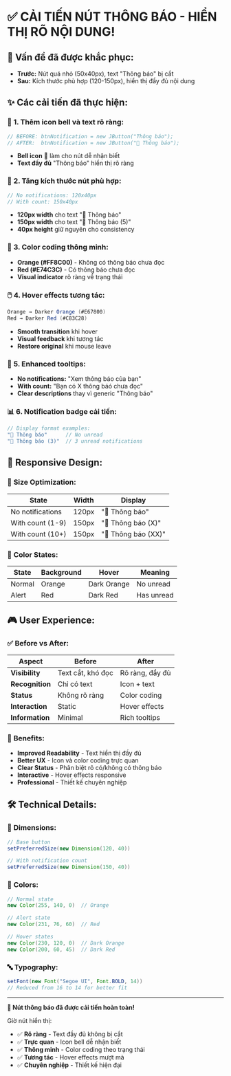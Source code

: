 # ✅ CẢI TIẾN NÚT THÔNG BÁO - HIỂN THỊ RÕ NỘI DUNG!

## 🔧 **Vấn đề đã được khắc phục:**
- **Trước:** Nút quá nhỏ (50x40px), text "Thông báo" bị cắt
- **Sau:** Kích thước phù hợp (120-150px), hiển thị đầy đủ nội dung

## ✨ **Các cải tiến đã thực hiện:**

### 🔔 **1. Thêm icon bell và text rõ ràng:**
```java
// BEFORE: btnNotification = new JButton("Thông báo");
// AFTER:  btnNotification = new JButton("🔔 Thông báo");
```
- **Bell icon** 🔔 làm cho nút dễ nhận biết
- **Text đầy đủ** "Thông báo" hiển thị rõ ràng

### 📏 **2. Tăng kích thước nút phù hợp:**
```java
// No notifications: 120x40px
// With count: 150x40px
```
- **120px width** cho text "🔔 Thông báo"
- **150px width** cho text "🔔 Thông báo (5)"
- **40px height** giữ nguyên cho consistency

### 🎨 **3. Color coding thông minh:**
- **Orange (#FF8C00)** - Không có thông báo chưa đọc
- **Red (#E74C3C)** - Có thông báo chưa đọc
- **Visual indicator** rõ ràng về trạng thái

### 🖱️ **4. Hover effects tương tác:**
```java
Orange → Darker Orange (#E67800)
Red → Darker Red (#C83C28) 
```
- **Smooth transition** khi hover
- **Visual feedback** khi tương tác
- **Restore original** khi mouse leave

### 💬 **5. Enhanced tooltips:**
- **No notifications:** "Xem thông báo của bạn"
- **With count:** "Bạn có X thông báó chưa đọc"
- **Clear descriptions** thay vì generic "Thông báo"

### 📊 **6. Notification badge cải tiến:**
```java
// Display format examples:
"🔔 Thông báo"      // No unread
"🔔 Thông báo (3)"  // 3 unread notifications
```

## 📱 **Responsive Design:**

### 🎯 **Size Optimization:**
| State | Width | Display |
|-------|--------|---------|
| No notifications | 120px | "🔔 Thông báo" |
| With count (1-9) | 150px | "🔔 Thông báo (X)" |
| With count (10+) | 150px | "🔔 Thông báo (XX)" |

### 🎨 **Color States:**
| State | Background | Hover | Meaning |
|-------|------------|-------|---------|
| Normal | Orange | Dark Orange | No unread |
| Alert | Red | Dark Red | Has unread |

## 🎮 **User Experience:**

### ✅ **Before vs After:**
| Aspect | Before | After |
|--------|--------|-------|
| **Visibility** | Text cắt, khó đọc | Rõ ràng, đầy đủ |
| **Recognition** | Chỉ có text | Icon + text |
| **Status** | Không rõ ràng | Color coding |
| **Interaction** | Static | Hover effects |
| **Information** | Minimal | Rich tooltips |

### 🎯 **Benefits:**
- **Improved Readability** - Text hiển thị đầy đủ
- **Better UX** - Icon và color coding trực quan
- **Clear Status** - Phân biệt rõ có/không có thông báo
- **Interactive** - Hover effects responsive
- **Professional** - Thiết kế chuyên nghiệp

## 🛠️ **Technical Details:**

### 📐 **Dimensions:**
```java
// Base button
setPreferredSize(new Dimension(120, 40))

// With notification count  
setPreferredSize(new Dimension(150, 40))
```

### 🎨 **Colors:**
```java
// Normal state
new Color(255, 140, 0)  // Orange

// Alert state
new Color(231, 76, 60)  // Red

// Hover states
new Color(230, 120, 0)  // Dark Orange
new Color(200, 60, 45)  // Dark Red
```

### 🔤 **Typography:**
```java
setFont(new Font("Segoe UI", Font.BOLD, 14))
// Reduced from 16 to 14 for better fit
```

---
**🎊 Nút thông báo đã được cải tiến hoàn toàn!**

Giờ nút hiển thị:
- ✅ **Rõ ràng** - Text đầy đủ không bị cắt
- ✅ **Trực quan** - Icon bell dễ nhận biết  
- ✅ **Thông minh** - Color coding theo trạng thái
- ✅ **Tương tác** - Hover effects mượt mà
- ✅ **Chuyên nghiệp** - Thiết kế hiện đại